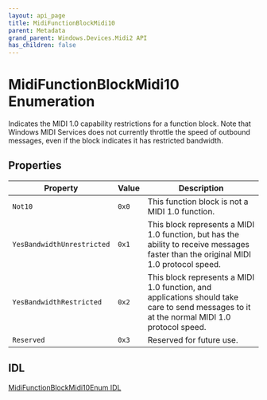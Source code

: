 ```yaml
---
layout: api_page
title: MidiFunctionBlockMidi10
parent: Metadata
grand_parent: Windows.Devices.Midi2 API
has_children: false
---
```


# MidiFunctionBlockMidi10 Enumeration

Indicates the MIDI 1.0 capability restrictions for a function block. Note that Windows MIDI Services does not currently throttle the speed of outbound messages, even if the block indicates it has restricted bandwidth.

## Properties

| Property | Value | Description |
| -------- | ------- | ------ |
| `Not10` | `0x0` | This function block is not a MIDI 1.0 function. |
| `YesBandwidthUnrestricted` | `0x1` | This block represents a MIDI 1.0 function, but has the ability to receive messages faster than the original MIDI 1.0 protocol speed. |
| `YesBandwidthRestricted` | `0x2` | This block represents a MIDI 1.0 function, and applications should take care to send messages to it at the normal MIDI 1.0 protocol speed. |
| `Reserved` | `0x3` | Reserved for future use. |

## IDL

[MidiFunctionBlockMidi10Enum IDL](https://github.com/microsoft/MIDI/blob/main/src/api/Client/Midi2Client/MidiFunctionBlockMidi10Enum.idl)
